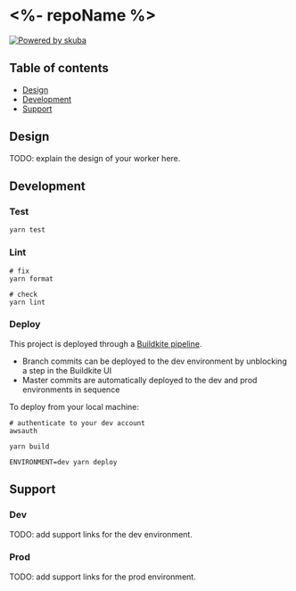 # <%- repoName %>

[![Powered by skuba](https://img.shields.io/badge/🤿%20skuba-powered-009DC4)](https://github.com/seek-oss/skuba)

## Table of contents

- [Design](#design)
- [Development](#development)
- [Support](#support)

## Design

TODO: explain the design of your worker here.

## Development

### Test

```shell
yarn test
```

### Lint

```shell
# fix
yarn format

# check
yarn lint
```

### Deploy

This project is deployed through a [Buildkite pipeline](.buildkite/pipeline.yml).

- Branch commits can be deployed to the dev environment by unblocking a step in the Buildkite UI
- Master commits are automatically deployed to the dev and prod environments in sequence

To deploy from your local machine:

```shell
# authenticate to your dev account
awsauth

yarn build

ENVIRONMENT=dev yarn deploy
```

## Support

### Dev

TODO: add support links for the dev environment.

<!--
- CloudWatch dashboard
- Datadog dashboard
- Splunk logs
-->

### Prod

TODO: add support links for the prod environment.

<!--
- CloudWatch dashboard
- Datadog dashboard
- Splunk logs
-->
